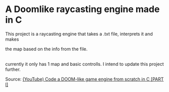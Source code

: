 # A Doomlike raycasting engine made in C
This project is a raycasting engine that takes a .txt file, interprets it and makes

the map based on the info from the file.

<br>
currently it only has 1 map and basic controlls. I intend to update this project further.

Source: [(YouTube) Code a DOOM-like game engine from scratch in C [PART I]](https://www.youtube.com/watch?v=p7f9p9nDsmc)
